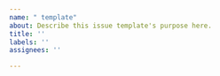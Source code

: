 ```yaml
---
name: " template"
about: Describe this issue template's purpose here.
title: ''
labels: ''
assignees: ''

---
```



